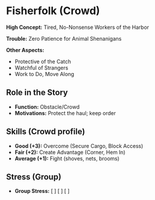 # Fisherfolk (Crowd)

**High Concept:** Tired, No-Nonsense Workers of the Harbor

**Trouble:** Zero Patience for Animal Shenanigans

**Other Aspects:**
- Protective of the Catch
- Watchful of Strangers
- Work to Do, Move Along

## Role in the Story
- **Function:** Obstacle/Crowd
- **Motivations:** Protect the haul; keep order

## Skills (Crowd profile)
- **Good (+3):** Overcome (Secure Cargo, Block Access)
- **Fair (+2):** Create Advantage (Corner, Hem In)
- **Average (+1):** Fight (shoves, nets, brooms)

## Stress (Group)
- **Group Stress:** [ ] [ ] [ ]
